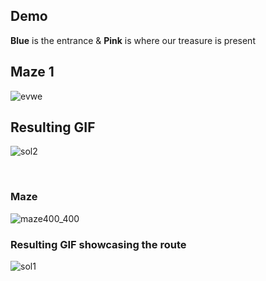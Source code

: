 ## Demo
**Blue** is the entrance & **Pink** is where our treasure is present

## Maze 1
![evwe](https://github.com/user-attachments/assets/7987e432-f6b2-4ad7-9a3d-eaa4377994ed)

## Resulting GIF
![sol2](https://github.com/user-attachments/assets/8b6a1ab1-ddde-4509-a60c-b969dc733a62)

<br />

### Maze
![maze400_400](https://github.com/user-attachments/assets/158d2635-9338-420f-b3de-dc6df0510777)


### Resulting GIF showcasing the route 
![sol1](https://github.com/user-attachments/assets/9ff83c38-8f4f-4ffe-ac63-f26eae93fae5)
